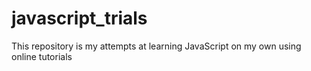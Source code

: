 # javascript_trials
This repository is my attempts at learning JavaScript on my own using online tutorials
